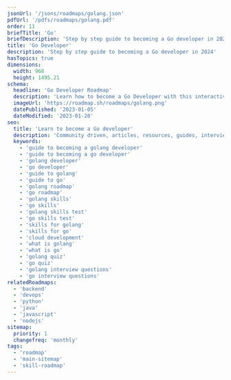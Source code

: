 ```yaml
---
jsonUrl: '/jsons/roadmaps/golang.json'
pdfUrl: '/pdfs/roadmaps/golang.pdf'
order: 11
briefTitle: 'Go'
briefDescription: 'Step by step guide to becoming a Go developer in 2024'
title: 'Go Developer'
description: 'Step by step guide to becoming a Go developer in 2024'
hasTopics: true
dimensions:
  width: 968
  height: 1495.21
schema:
  headline: 'Go Developer Roadmap'
  description: 'Learn how to become a Go Developer with this interactive step by step guide in 2024. We also have resources and short descriptions attached to the roadmap items so you can get everything you want to learn in one place.'
  imageUrl: 'https://roadmap.sh/roadmaps/golang.png'
  datePublished: '2023-01-05'
  dateModified: '2023-01-20'
seo:
  title: 'Learn to become a Go developer'
  description: 'Community driven, articles, resources, guides, interview questions, quizzes for Go development. Learn to become a modern Go developer by following the steps, skills, resources and guides listed in this roadmap.'
  keywords:
    - 'guide to becoming a golang developer'
    - 'guide to becoming a go developer'
    - 'golang developer'
    - 'go developer'
    - 'guide to golang'
    - 'guide to go'
    - 'golang roadmap'
    - 'go roadmap'
    - 'golang skills'
    - 'go skills'
    - 'golang skills test'
    - 'go skills test'
    - 'skills for golang'
    - 'skills for go'
    - 'cloud development'
    - 'what is golang'
    - 'what is go'
    - 'golang quiz'
    - 'go quiz'
    - 'golang interview questions'
    - 'go interview questions'
relatedRoadmaps:
  - 'backend'
  - 'devops'
  - 'python'
  - 'java'
  - 'javascript'
  - 'nodejs'
sitemap:
  priority: 1
  changefreq: 'monthly'
tags:
  - 'roadmap'
  - 'main-sitemap'
  - 'skill-roadmap'
---
```

